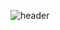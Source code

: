 ![header](https://capsule-render.vercel.app/api?type=rect&color=98B485&height=300&section=footer&text=LeeMinHyeong&fontSize=90)

